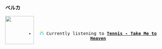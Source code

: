 ### ベルカ
<div align="center">
<kbd>
<a href="https://www.youtube.com/results?search_query=Tennis+Take+Me+to+Heaven" target="_blank">
    <img align="left" width="92" height="92" src="https:&#x2F;&#x2F;lastfm.freetls.fastly.net&#x2F;i&#x2F;u&#x2F;174s&#x2F;1dcb5ec68b2d47a7a29d2e75c20579a7.png">
</a>
</br></br>
<ul><li>
<p align="center"><img height="14" width="14" src="assets/listening.png"> Currently listening to <b><a href="https://www.youtube.com/results?search_query=Tennis+Take+Me+to+Heaven" target="_blank">Tennis - Take Me to Heaven</a> </b></p>
</li></ul>
</kbd>
</div>